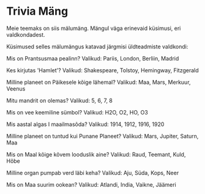 
# Trivia Mäng

Meie teemaks on siis mälumäng. Mängul väga erinevaid küsimusi, eri valdkondadest.


Küsimused selles mälumängus katavad järgmisi üldteadmiste valdkondi:


Mis on Prantsusmaa pealinn?
Valikud: Pariis, London, Berliin, Madrid

Kes kirjutas 'Hamlet'?
Valikud: Shakespeare, Tolstoy, Hemingway, Fitzgerald

Milline planeet on Päikesele kõige lähemal?
Valikud: Maa, Mars, Merkuur, Veenus

Mitu mandrit on olemas?
Valikud: 5, 6, 7, 8

Mis on vee keemiline sümbol?
Valikud: H2O, O2, HO, O3

Mis aastal algas I maailmasõda?
Valikud: 1914, 1912, 1916, 1920

Milline planeet on tuntud kui Punane Planeet?
Valikud: Mars, Jupiter, Saturn, Maa

Mis on Maal kõige kõvem looduslik aine?
Valikud: Raud, Teemant, Kuld, Hõbe

Milline organ pumpab verd läbi keha?
Valikud: Aju, Süda, Kops, Neer

Mis on Maa suurim ookean?
Valikud: Atlandi, India, Vaikne, Jäämeri
